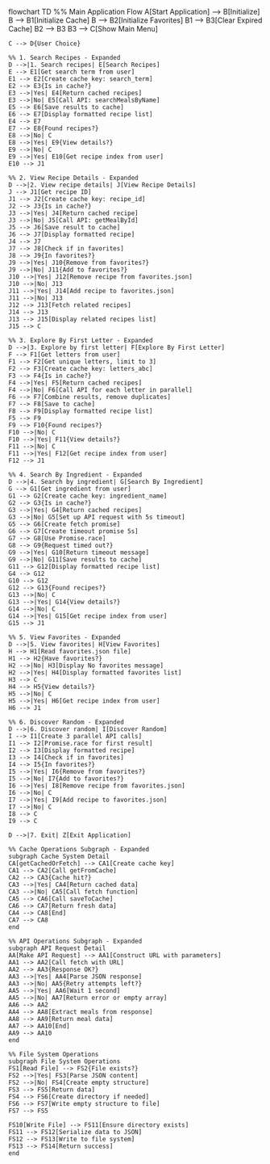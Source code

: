 flowchart TD
    %% Main Application Flow
    A[Start Application] --> B[Initialize]
    B --> B1[Initialize Cache]
    B --> B2[Initialize Favorites]
    B1 --> B3[Clear Expired Cache]
    B2 --> B3
    B3 --> C[Show Main Menu]

    C --> D{User Choice}

    %% 1. Search Recipes - Expanded
    D -->|1. Search recipes| E[Search Recipes]
    E --> E1[Get search term from user]
    E1 --> E2[Create cache key: search_term]
    E2 --> E3{Is in cache?}
    E3 -->|Yes| E4[Return cached recipes]
    E3 -->|No| E5[Call API: searchMealsByName]
    E5 --> E6[Save results to cache]
    E6 --> E7[Display formatted recipe list]
    E4 --> E7
    E7 --> E8{Found recipes?}
    E8 -->|No| C
    E8 -->|Yes| E9{View details?}
    E9 -->|No| C
    E9 -->|Yes| E10[Get recipe index from user]
    E10 --> J1

    %% 2. View Recipe Details - Expanded
    D -->|2. View recipe details| J[View Recipe Details]
    J --> J1[Get recipe ID]
    J1 --> J2[Create cache key: recipe_id]
    J2 --> J3{Is in cache?}
    J3 -->|Yes| J4[Return cached recipe]
    J3 -->|No| J5[Call API: getMealById]
    J5 --> J6[Save result to cache]
    J6 --> J7[Display formatted recipe]
    J4 --> J7
    J7 --> J8[Check if in favorites]
    J8 --> J9{In favorites?}
    J9 -->|Yes| J10{Remove from favorites?}
    J9 -->|No| J11{Add to favorites?}
    J10 -->|Yes| J12[Remove recipe from favorites.json]
    J10 -->|No| J13
    J11 -->|Yes| J14[Add recipe to favorites.json]
    J11 -->|No| J13
    J12 --> J13[Fetch related recipes]
    J14 --> J13
    J13 --> J15[Display related recipes list]
    J15 --> C

    %% 3. Explore By First Letter - Expanded
    D -->|3. Explore by first letter| F[Explore By First Letter]
    F --> F1[Get letters from user]
    F1 --> F2[Get unique letters, limit to 3]
    F2 --> F3[Create cache key: letters_abc]
    F3 --> F4{Is in cache?}
    F4 -->|Yes| F5[Return cached recipes]
    F4 -->|No| F6[Call API for each letter in parallel]
    F6 --> F7[Combine results, remove duplicates]
    F7 --> F8[Save to cache]
    F8 --> F9[Display formatted recipe list]
    F5 --> F9
    F9 --> F10{Found recipes?}
    F10 -->|No| C
    F10 -->|Yes| F11{View details?}
    F11 -->|No| C
    F11 -->|Yes| F12[Get recipe index from user]
    F12 --> J1

    %% 4. Search By Ingredient - Expanded
    D -->|4. Search by ingredient| G[Search By Ingredient]
    G --> G1[Get ingredient from user]
    G1 --> G2[Create cache key: ingredient_name]
    G2 --> G3{Is in cache?}
    G3 -->|Yes| G4[Return cached recipes]
    G3 -->|No| G5[Set up API request with 5s timeout]
    G5 --> G6[Create fetch promise]
    G6 --> G7[Create timeout promise 5s]
    G7 --> G8[Use Promise.race]
    G8 --> G9{Request timed out?}
    G9 -->|Yes| G10[Return timeout message]
    G9 -->|No| G11[Save results to cache]
    G11 --> G12[Display formatted recipe list]
    G4 --> G12
    G10 --> G12
    G12 --> G13{Found recipes?}
    G13 -->|No| C
    G13 -->|Yes| G14{View details?}
    G14 -->|No| C
    G14 -->|Yes| G15[Get recipe index from user]
    G15 --> J1

    %% 5. View Favorites - Expanded
    D -->|5. View favorites| H[View Favorites]
    H --> H1[Read favorites.json file]
    H1 --> H2{Have favorites?}
    H2 -->|No| H3[Display No favorites message]
    H2 -->|Yes| H4[Display formatted favorites list]
    H3 --> C
    H4 --> H5{View details?}
    H5 -->|No| C
    H5 -->|Yes| H6[Get recipe index from user]
    H6 --> J1

    %% 6. Discover Random - Expanded
    D -->|6. Discover random| I[Discover Random]
    I --> I1[Create 3 parallel API calls]
    I1 --> I2[Promise.race for first result]
    I2 --> I3[Display formatted recipe]
    I3 --> I4[Check if in favorites]
    I4 --> I5{In favorites?}
    I5 -->|Yes| I6{Remove from favorites?}
    I5 -->|No| I7{Add to favorites?}
    I6 -->|Yes| I8[Remove recipe from favorites.json]
    I6 -->|No| C
    I7 -->|Yes| I9[Add recipe to favorites.json]
    I7 -->|No| C
    I8 --> C
    I9 --> C

    D -->|7. Exit| Z[Exit Application]

    %% Cache Operations Subgraph - Expanded
    subgraph Cache System Detail
    CA[getCachedOrFetch] --> CA1[Create cache key]
    CA1 --> CA2[Call getFromCache]
    CA2 --> CA3{Cache hit?}
    CA3 -->|Yes| CA4[Return cached data]
    CA3 -->|No| CA5[Call fetch function]
    CA5 --> CA6[Call saveToCache]
    CA6 --> CA7[Return fresh data]
    CA4 --> CA8[End]
    CA7 --> CA8
    end

    %% API Operations Subgraph - Expanded
    subgraph API Request Detail
    AA[Make API Request] --> AA1[Construct URL with parameters]
    AA1 --> AA2[Call fetch with URL]
    AA2 --> AA3{Response OK?}
    AA3 -->|Yes| AA4[Parse JSON response]
    AA3 -->|No| AA5{Retry attempts left?}
    AA5 -->|Yes| AA6[Wait 1 second]
    AA5 -->|No| AA7[Return error or empty array]
    AA6 --> AA2
    AA4 --> AA8[Extract meals from response]
    AA8 --> AA9[Return meal data]
    AA7 --> AA10[End]
    AA9 --> AA10
    end

    %% File System Operations
    subgraph File System Operations
    FS1[Read File] --> FS2{File exists?}
    FS2 -->|Yes| FS3[Parse JSON content]
    FS2 -->|No| FS4[Create empty structure]
    FS3 --> FS5[Return data]
    FS4 --> FS6[Create directory if needed]
    FS6 --> FS7[Write empty structure to file]
    FS7 --> FS5

    FS10[Write File] --> FS11[Ensure directory exists]
    FS11 --> FS12[Serialize data to JSON]
    FS12 --> FS13[Write to file system]
    FS13 --> FS14[Return success]
    end
